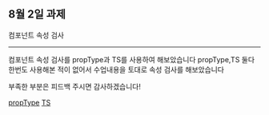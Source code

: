 ## 8월 2일 과제

컴포넌트 속성 검사

---

컴포넌트 속성 검사를
propType과 TS를 사용하여 해보았습니다
propType,TS 둘다 한번도 사용해본 적이 없어서 수업내용을 토대로 속성 검사를 해보았습니다

부족한 부분은 피드백 주시면 감사하겠습니다!

[propType](./src/main.jsx)
[TS](./src/main.tsx)
